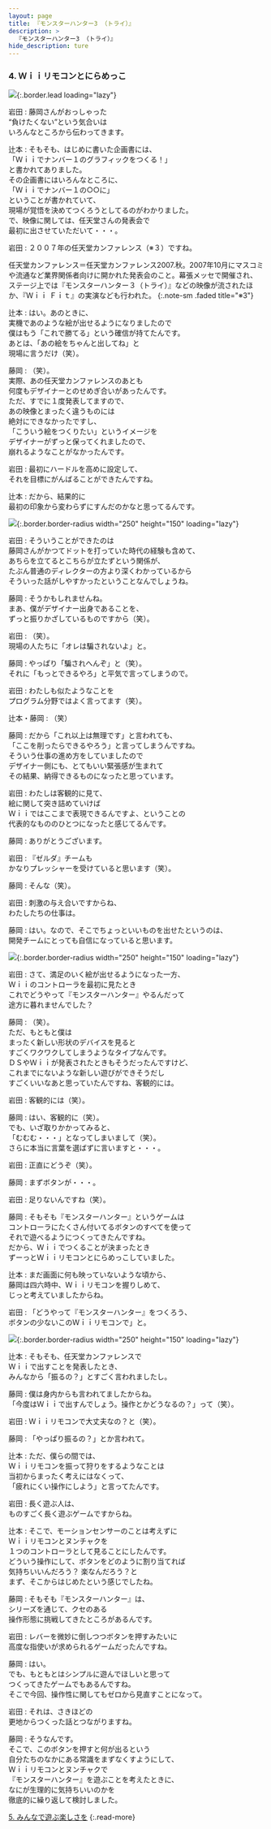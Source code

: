 ```yaml
---
layout: page
title: 『モンスターハンター3 （トライ）』
description: >
  『モンスターハンター3 （トライ）』
hide_description: ture
---
```


### 4. Ｗｉｉリモコンとにらめっこ

![](/interviews/jp/wii/rmhj/vol1/img/mainvisual4.jpg){:.border.lead loading="lazy"}

岩田
: 藤岡さんがおっしゃった<br>“負けたくない”という気合いは<br>いろんなところから伝わってきます。

辻本
: そもそも、はじめに書いた企画書には、<br>「Ｗｉｉでナンバー１のグラフィックをつくる！」<br>と書かれてありました。<br>その企画書にはいろんなところに、<br>「Ｗｉｉでナンバー１の○○に」<br>ということが書かれていて、<br>現場が覚悟を決めてつくろうとしてるのがわかりました。<br>で、映像に関しては、任天堂さんの発表会で<br>最初に出させていただいて・・・。

岩田
: ２００７年の任天堂カンファレンス（※３）ですね。

任天堂カンファレンス＝任天堂カンファレンス2007.秋。2007年10月にマスコミや流通など業界関係者向けに開かれた発表会のこと。幕張メッセで開催され、ステージ上では『モンスターハンター３（トライ）』などの映像が流されたほか、『Ｗｉｉ Ｆｉｔ』の実演なども行われた。
{:.note-sm .faded title="※3"}

辻本
: はい。あのときに、<br>実機であのような絵が出せるようになりましたので<br>僕はもう「これで勝てる」という確信が持てたんです。<br>あとは、「あの絵をちゃんと出してね」と<br>現場に言うだけ（笑）。

藤岡
: （笑）。<br>実際、あの任天堂カンファレンスのあとも<br>何度もデザイナーとのせめぎ合いがあったんです。<br>ただ、すでに１度発表してますので、<br>あの映像とまったく違うものには<br>絶対にできなかったですし、<br>「こういう絵をつくりたい」というイメージを<br>デザイナーがずっと保ってくれましたので、<br>崩れるようなことがなかったんです。

岩田
: 最初にハードルを高めに設定して、<br>それを目標にがんばることができたんですね。

辻本
: だから、結果的に<br>最初の印象から変わらずにすんだのかなと思ってるんです。

![](/interviews/jp/wii/rmhj/vol1/img/photo10.jpg){:.border.border-radius width="250" height="150" loading="lazy"}

岩田
: そういうことができたのは<br>藤岡さんがかつてドットを打っていた時代の経験も含めて、<br>あちらを立てるとこちらが立たずという関係が、<br>たぶん普通のディレクターの方より深くわかっているから<br>そういった話がしやすかったということなんでしょうね。

藤岡
: そうかもしれませんね。<br>まあ、僕がデザイナー出身であることを、<br>ずっと振りかざしているものですから（笑）。

岩田
: （笑）。<br>現場の人たちに「オレは騙されないよ」と。

藤岡
: やっぱり「騙されへんぞ」と（笑）。<br>それに「もっとできるやろ」と平気で言ってしまうので。

岩田
: わたしも似たようなことを<br>プログラム分野ではよく言ってます（笑）。

辻本・藤岡
: （笑）

藤岡
: だから「これ以上は無理です」と言われても、<br>「ここを削ったらできるやろう」と言ってしまうんですね。<br>そういう仕事の進め方をしていましたので<br>デザイナー側にも、とてもいい緊張感が生まれて<br>その結果、納得できるものになったと思っています。

岩田
: わたしは客観的に見て、<br>絵に関して突き詰めていけば<br>Ｗｉｉではここまで表現できるんですよ、ということの<br>代表的なもののひとつになったと感じてるんです。

藤岡
: ありがとうございます。

岩田
: 『ゼルダ』チームも<br>かなりプレッシャーを受けていると思います（笑）。

藤岡
: そんな（笑）。

岩田
: 刺激の与え合いですからね、<br>わたしたちの仕事は。

藤岡
: はい。なので、そこでちょっといいものを出せたというのは、<br>開発チームにとっても自信になっていると思います。

![](/interviews/jp/wii/rmhj/vol1/img/photo11.jpg){:.border.border-radius width="250" height="150" loading="lazy"}

岩田
: さて、満足のいく絵が出せるようになった一方、<br>Ｗｉｉのコントローラを最初に見たとき　<br>これでどうやって『モンスターハンター』やるんだって<br>途方に暮れませんでした？

藤岡
: （笑）。<br>ただ、もともと僕は<br>まったく新しい形状のデバイスを見ると<br>すごくワクワクしてしまうようなタイプなんです。<br>ＤＳやＷｉｉが発表されたときもそうだったんですけど、<br>これまでにないような新しい遊びができそうだし<br>すごくいいなあと思っていたんですね、客観的には。

岩田
: 客観的には（笑）。

藤岡
: はい、客観的に（笑）。<br>でも、いざ取りかかってみると、<br>「むむむ・・・」となってしまいまして（笑）。<br>さらに本当に言葉を選ばずに言いますと・・・。

岩田
: 正直にどうぞ（笑）。

藤岡
: まずボタンが・・・。

岩田
: 足りないんですね（笑）。

藤岡
: そもそも『モンスターハンター』というゲームは<br>コントローラにたくさん付いてるボタンのすべてを使って<br>それで遊べるようにつくってきたんですね。<br>だから、Ｗｉｉでつくることが決まったとき<br>ずーっとＷｉｉリモコンとにらめっこしていました。

辻本
: まだ画面に何も映っていないような頃から、<br>藤岡は四六時中、Ｗｉｉリモコンを握りしめて、<br>じっと考えていましたからね。

岩田
: 「どうやって『モンスターハンター』をつくろう、<br>ボタンの少ないこのＷｉｉリモコンで」と。

![](/interviews/jp/wii/rmhj/vol1/img/photo12.jpg){:.border.border-radius width="250" height="150" loading="lazy"}

辻本
: そもそも、任天堂カンファレンスで<br>Ｗｉｉで出すことを発表したとき、<br>みんなから「振るの？」とすごく言われましたし。

藤岡
: 僕は身内からも言われてましたからね。<br>「今度はＷｉｉで出すんでしょう。操作とかどうなるの？」って（笑）。

岩田
: Ｗｉｉリモコンで大丈夫なの？と（笑）。

藤岡
: 「やっぱり振るの？」とか言われて。

辻本
: ただ、僕らの間では、<br>Ｗｉｉリモコンを振って狩りをするようなことは<br>当初からまったく考えにはなくって、<br>「疲れにくい操作にしよう」と言ってたんです。

岩田
: 長く遊ぶ人は、<br>ものすごく長く遊ぶゲームですからね。

辻本
: そこで、モーションセンサーのことは考えずに<br>Ｗｉｉリモコンとヌンチャクを<br>１つのコントローラとして見ることにしたんです。<br>どういう操作にして、ボタンをどのように割り当てれば<br>気持ちいいんだろう？ 楽なんだろう？と<br>まず、そこからはじめたという感じでしたね。

藤岡
: そもそも『モンスターハンター』は、<br>シリーズを通じて、クセのある<br>操作形態に挑戦してきたところがあるんです。

岩田
: レバーを微妙に倒しつつボタンを押すみたいに<br>高度な指使いが求められるゲームだったんですね。

藤岡
: はい。<br>でも、もともとはシンプルに遊んでほしいと思って<br>つくってきたゲームでもあるんですね。<br>そこで今回、操作性に関してもゼロから見直すことになって。

岩田
: それは、さきほどの<br>更地からつくった話とつながりますね。

藤岡
: そうなんです。<br>そこで、このボタンを押すと何が出るという<br>自分たちのなかにある常識をまずなくすようにして、<br>Ｗｉｉリモコンとヌンチャクで<br>『モンスターハンター』を遊ぶことを考えたときに、<br>なにが生理的に気持ちいいのかを<br>徹底的に繰り返して検討しました。

[5. みんなで遊ぶ楽しさを](5.md)
{:.read-more}

